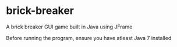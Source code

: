 # brick-breaker
A brick breaker GUI game built in Java using JFrame

Before running the program, ensure you have atleast Java 7 installed
